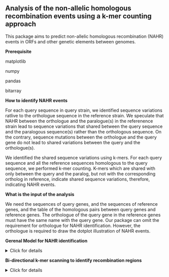 ## Analysis of the non-allelic homologous recombination events using a k-mer counting approach

This package aims to predict non-allelic homologous recombination (NAHR) events in ORFs and other genetic elements between genomes.


**Prerequisite**

matplotlib

numpy

pandas

bitarray

**How to identify NAHR events**

For each query sequence in query strain, we identified sequence variations ratlive to the orthologue sequence in the reference strain. We speculate that NAHR between the orthologue and the paralogue(s) in the referenence strain lead to sequence variations that shared between the query sequence and the paralogous sequence(s) rather than the orthologous sequence. On the contrary, sequence mutations between the orthologue and the query gene do not lead to shared variations between the query and the orthologue(s).

We identified the shared sequence variations using k-mers. For each query sequence and all the reference sequences homologous to the query sequence, we performed k-mer counting. K-mers which are shared with only between the query and the paralog, but not with the corresponding ortholog in reference, indicate shared sequence variations, therefore, indicating NAHR events.


**What is the input of the analysis**

We need the sequences of query genes, and the sequences of reference genes, and the table of the homologous pairs between query genes and reference genes. The orthologue of the query gene in the reference genes must have the same name with the query gene. Our package can omit the requirement for orthologue for NAHR identification. However, the orthologue is required to draw the dotplot illustration of NAHR events.

**Gerenal Model for NAHR identification**

<details>
  <summary>Click for details</summary>
<p>
Each query sequence is separated into minimal recombination regions (including non-recombined regions as the special case for minimal recombination regions) and the homologous flanking regions.
 </p>
<p> 
  Minimal recombination regions
  
  Minimal recombination regions are regions containing the k-mers shared only with the query sequence and the recombined paralogues in NAHR (recombined k-mers).
  
  1. In order to minimize the NAHR events and the associated recombined paralogues, the adjacent minimal recombination regions will be combined if they share a paralogue, i.e. all the adjacent minimal recombination regions are associated with different paralogues.
  
  2. The length of the minimal recombination regions satisfying 1. is minimized by trimming the minimal recombination regions to the first and last recombined k-mers within the regions. 
  
  Non-recombined regions
  
  Non-recombined regions is a operationaly a special form of minimal recombination regions which are identified using k-mers shared only between the query sequence and the orthologue sequence. The boundaries of the non-recombined regions are also set up with the first and last k-mer shared only between the query and the orthoogue. In practice, our package do not specially label the non-recombined regions. They are the minimal recombination regions in which the orthologue gene leads to "NAHR".
  
  Homologous flanking regions
  
  Homologous flanking regions are regions between the minimal recombination regions and the non-recombined regions. By definition, all the shared k-mers between the query sequence and the reference sequences are shared between the query sequence in the query strain, the orthologue sequence and the recombined paralogues. Therefore, this region is shared between the orthologue and the recombined paralogue for NAHR.
  
  The homologous flanking regions can also occur between two minimal recombination regions, which indicate an NAHR event between the two (sets of) parlogues associated with the two regions. Similarly, all the shared k-mers within these regions are shared between the query, and the two (sets) of paralogues.
  
</p>
  
  
  
</details>

**Bi-directional k-mer scanning to identify recombination regions**

<details>
  <summary>Click for details</summary>
  The minimal recombination regions and the homologous flanking regions are identified using bi-directional k-mer scanning.
  <ol>
  <li> K-mer counting in reference sequences </li>
  
  For a query sequence with N reference sequences, we count the k-mers in 1XN binrary arrays. Each array records the existance of one kmer in reference sequence 1, 2, 3, ..., N. We call the {k-mer: binary array of the associated reference sequences} the reference dictionary.
  
  <li> Forward scanning </li>
  
  We scan the k-mer from the 5' end of the query sequence. 
  <ol>
  <li> We find the first k-mer shared between the query and the references, which is the start location of the first minimal recombination region. </li>
 <li> We iniate the associated refereence sequences of the first minimal recombination region with the reference sequences accounting for the first k-mer to the reference dictionary </li>
  <li> Proceed to the next k-mer. Skip it if it is not shared with the reference. </li>
  <li> For the next shared k-mer, perform intersection of the associated refereence sequences with the next shared k-mer and those with the recombination region.</li>
  <li>
  If the intersection is not empty, update the associated refereence sequences of the first minimal recombination with the intersection set. Repeat the iii-v/vi until the end of the query. </li>
  <li>
 If the intersection is empty, this indicates that non of the reference sequences contains all the shared k-mers. This location is the start of the next minimal recombination region, and we initiated the the associated refereence sequences of the next minimal recombination region with the reference sequences accounting for the first k-mer to the reference dictionary. Repeat iii-v/vi until the end of the query.</li>
  </ol>
  After the forward scanning, we obtained the start locations of all the minimal recombination regions (as well as the non-recombined regions as the special case).
  
  <li> Backward scanning </li>
  
  We performed similar scanning from the 3' end, and obtained the end locations of  all the minimal recombination regions (as well as the non-recombined regions as the special case).
  
  <li> Combination of forward and backward scanning to identify minimal recombination regions, non-recombined regions and the homologous flanking regions. </li>
  </ol>
  
  
  
  
  
  
  
</details>
  
  

